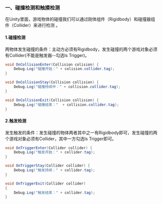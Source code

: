 ### 一、碰撞检测和触摸检测

​    在Unity里面，游戏物体的碰撞我们可以通过刚体组件（Rigidbody）和碰撞器组件（Collider）来进行检测 。

#### 1.碰撞检测

两物体发生碰撞的条件：主动方必须有Rigidbody，发生碰撞的两个游戏对象必须有Collider(不能是触发器--勾选Is Trigger)。

```C#
void OnCollisionEnter(Collision colision) {
	Debug.Log("碰撞开始：" + colision.collider.tag);
}

void OnCollisionStay(Collision collision) {
	Debug.Log("碰撞持续中：" + collision.collider.tag);
}

void OnCollisionExit(Collision collision) {
	Debug.Log("碰撞结束："  + collision.collider.tag);
}
```

#### 2.触发检测

发生触发的条件：发生碰撞的物体两者其中之一有Rigidbody即可，发生碰撞的两个游戏对象必须有Collider，其中一方勾选Is Trigger即可。

```C#
void OnTriggerEnter(Collider collider) {
	Debug.Log("触发开始：" + collider.tag);
}

void OnTriggerStay(Collider collider) {
	Debug.Log("触发持续：" + collider.tag);
}

void OnTriggerExit(Collider collider)
{
	Debug.Log("触发结束：" + collider.tag);
}
```

